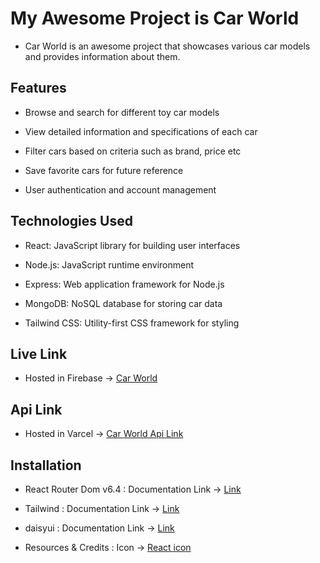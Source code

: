 # My Awesome Project is Car World

- Car World is an awesome project that showcases various car models and provides information about them.

## Features

- Browse and search for different toy car models

- View detailed information and specifications of each car

- Filter cars based on criteria such as brand, price etc

- Save favorite cars for future reference

- User authentication and account management

## Technologies Used

- React: JavaScript library for building user interfaces

- Node.js: JavaScript runtime environment

- Express: Web application framework for Node.js

- MongoDB: NoSQL database for storing car data

- Tailwind CSS: Utility-first CSS framework for styling

## Live Link

- Hosted in Firebase -> [Car World](https://toy-car-ce3f5.web.app/)

## Api Link

- Hosted in Varcel -> [Car World Api Link ](https://toy-car-server-rho.vercel.app/)

## Installation

- React Router Dom v6.4 : Documentation Link -> [Link](https://reactrouter.com/en/main/start/overview)

- Tailwind : Documentation Link -> [Link](https://tailwindcss.com/docs/installation)

- daisyui : Documentation Link -> [Link](https://daisyui.com/docs/install)

- Resources & Credits : Icon -> [React icon ](https://react-icons.github.io/react-icons/)
